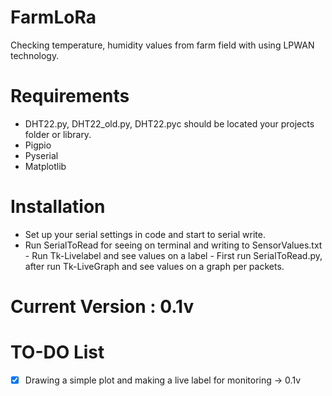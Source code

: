 # FarmLoRa
Checking temperature, humidity values from farm field with using LPWAN technology.

# Requirements
- DHT22.py, DHT22_old.py, DHT22.pyc should be located your projects folder or library.
- Pigpio
- Pyserial
- Matplotlib

# Installation
- Set up your serial settings in code and start to serial write.
- Run SerialToRead for seeing on terminal and writing to SensorValues.txt - Run Tk-Livelabel and see values on a label - First run SerialToRead.py, after run Tk-LiveGraph and see values on a graph per packets.

# Current Version : 0.1v

# TO-DO List
- [x] Drawing a simple plot and making a live label for monitoring -> 0.1v
